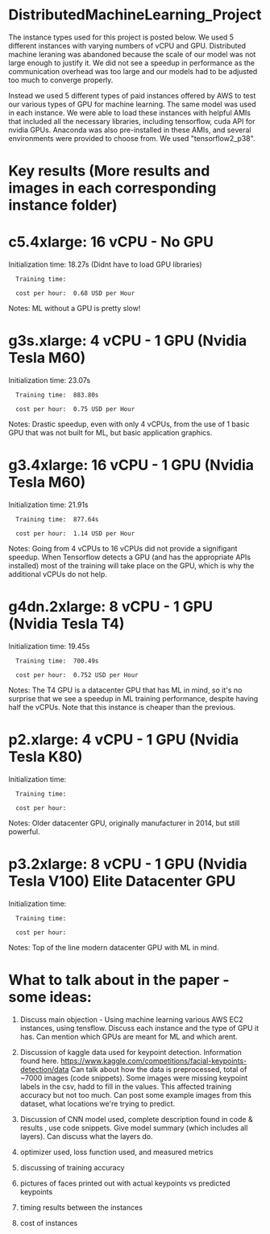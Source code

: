# DistributedMachineLearning_Project

The instance types used for this project is posted below. We used 5 different instances with varying numbers of vCPU and GPU. Distributed machine leraning was abandoned because the scale of our model was not large enough to justify it. We did not see a speedup in performance as the communication overhead was too large and our models had to be adjusted too much to converge properly. 

Instead we used 5 different types of paid instances offered by AWS to test our various types of GPU for machine learning. The same model was used in each instance. We were able to load these instances with helpful AMIs that included all the necessary libraries, including tensorflow, cuda API for nvidia GPUs. Anaconda was also pre-installed in these AMIs, and several environments were provided to choose from. We used "tensorflow2_p38".

# Key results (More results and images in each corresponding instance folder)

# c5.4xlarge:  16 vCPU - No GPU

Initialization time:  18.27s (Didnt have to load GPU libraries)

      Training time:  

      cost per hour:  0.68 USD per Hour

Notes: ML without a GPU is pretty slow!



# g3s.xlarge:  4 vCPU - 1 GPU (Nvidia Tesla M60)

Initialization time:  23.07s

      Training time:  883.80s

      cost per hour:  0.75 USD per Hour

Notes: Drastic speedup, even with only 4 vCPUs, from the use of 1 basic GPU that was not built for ML, but basic application graphics.



# g3.4xlarge:  16 vCPU - 1 GPU (Nvidia Tesla M60)

Initialization time:  21.91s

      Training time:  877.64s   

      cost per hour:  1.14 USD per Hour

Notes: Going from 4 vCPUs to 16 vCPUs did not provide a signifigant speedup. When Tensorflow detects a GPU (and has the appropriate APIs installed) most of the training will take place on the GPU, which is why the additional vCPUs do not help.



# g4dn.2xlarge:  8 vCPU - 1 GPU (Nvidia Tesla T4)

Initialization time:  19.45s

      Training time:  700.49s

      cost per hour:  0.752 USD per Hour

Notes: The T4 GPU is a datacenter GPU that has ML in mind, so it's no surprise that we see a speedup in ML training performance, despite having half the vCPUs. Note that this instance is cheaper than the previous.



# p2.xlarge:  4 vCPU - 1 GPU (Nvidia Tesla K80) 

Initialization time:

      Training time:

      cost per hour:

Notes: Older datacenter GPU, originally manufacturer in 2014, but still powerful.



# p3.2xlarge:  8 vCPU - 1 GPU (Nvidia Tesla V100) Elite Datacenter GPU

Initialization time:

      Training time:

      cost per hour:

Notes: Top of the line modern datacenter GPU with ML in mind.

# What to talk about in the paper - some ideas:

1) Discuss main objection - Using machine learning various AWS EC2 instances, using tensflow. Discuss each instance and the type of GPU it has. Can mention which GPUs are meant for ML and which arent.

2) Discussion of kaggle data used for keypoint detection. Information found here.
https://www.kaggle.com/competitions/facial-keypoints-detection/data
Can talk about how the data is preprocessed, total of ~7000 images (code snippets). Some images were missing keypoint labels in the csv, hadd to fill in the values. This affected training accuracy but not too much. Can post some example images from this dataset, what locations we're trying to predict.

3) Discussion of CNN model used, complete description found in code & results , use code snippets. Give model summary (which includes all layers). Can discuss what the layers do.

4) optimizer used, loss function used, and measured metrics

5) discussing of training accuracy

6) pictures of faces printed out with actual keypoints vs predicted keypoints

7) timing results between the instances

8) cost of instances